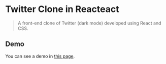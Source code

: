 # Twitter Clone in Reacteact
> A front-end clone of Twitter (dark mode) developed using React and CSS.

## Demo
You can see a demo in [this page](https://pensive-neumann-d84472.netlify.app/).
